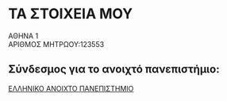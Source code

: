 # TA ΣΤΟΙΧΕΙΑ ΜΟΥ  
ΑΘΗΝΑ 1  
ΑΡΙΘΜΟΣ ΜΗΤΡΩΟΥ:123553

## Σύνδεσμος για το ανοιχτό πανεπιστήμιο:  
[ΕΛΛΗΝΙΚΟ ΑΝΟΙΧΤΟ ΠΑΝΕΠΙΣΤΗΜΙΟ](ww.eap.gr)
